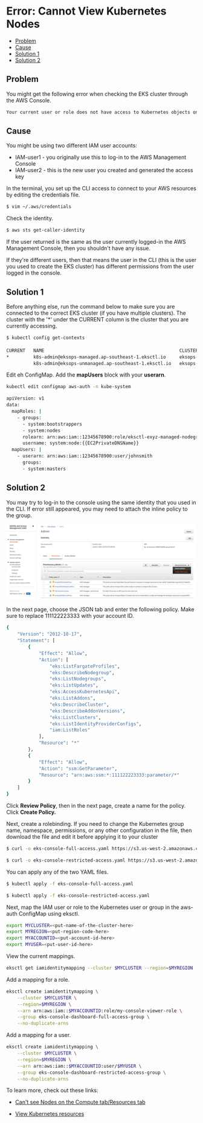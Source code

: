 
# Error: Cannot View Kubernetes Nodes 

- [Problem](#problem)
- [Cause](#cause)
- [Solution 1](#solution-1)
- [Solution 2](#solution-2)


## Problem

You might get the following error when checking the EKS cluster through the AWS Console.

```bash
Your current user or role does not have access to Kubernetes objects on this EKS cluster 
```

## Cause 

You might be using two different IAM user accounts:

- IAM-user1 - you originally use this to log-in to the AWS Management Console 
- IAM-user2 - this is the new user you created and generated the access key 

In the terminal, you set up the CLI access to connect to your AWS resources by editing
the credentials file. 

```bash
$ vim ~/.aws/credentials 
```

Check the identity.

```bash
$ aws sts get-caller-identity  
```

If the user returned is the same as the user currently logged-in the AWS Management Console, then you shouldn't have any issue.

If they're different users, then that means the user in the CLI (this is the user you used to create the EKS cluster) has different permissions from the user logged in the console.

## Solution 1 

Before anything else, run the command below  to make sure you are connected to the correct EKS cluster (if you have multiple clusters). The cluster with the '*' under the CURRENT column is the cluster that you are currently accessing.

```bash
$ kubectl config get-contexts

CURRENT   NAME                                                  CLUSTER                                     AUTHINFO                                              NAMESPACE
*         k8s-admin@eksops-managed.ap-southeast-1.eksctl.io     eksops-managed.ap-southeast-1.eksctl.io     k8s-admin@eksops-managed.ap-southeast-1.eksctl.io
          k8s-admin@eksops-unmanaged.ap-southeast-1.eksctl.io   eksops-unmanaged.ap-southeast-1.eksctl.io   k8s-admin@eksops-unmanaged.ap-southeast-1.eksctl.io
```

Edit eh ConfigMap. Add the **mapUsers** block with your **userarn**.

```bash
kubectl edit configmap aws-auth -n kube-system 
```
```bash
apiVersion: v1
data:
  mapRoles: |
    - groups:
      - system:bootstrappers
      - system:nodes
      rolearn: arn:aws:iam::12345678900:role/eksctl-exyz-managed-nodegroup-e-NodeInstanceRole-1OOHCL1LJM327
      username: system:node:{{EC2PrivateDNSName}}
  mapUsers: |
    - userarn: arn:aws:iam::12345678900:user/johnsmith
      groups:
      - system:masters 
```

## Solution 2 

You may try to log-in to the console using the same identity that you used in the CLI. If error still appeared, you may need to attach the inline policy to the group.

![](../../Images/labxx-attachinlinepolicytogroupjson.png)  

In the next page, choose the JSON tab and enter the following policy. Make sure to replace 111122223333 with your account ID.

```bash
{
    "Version": "2012-10-17",
    "Statement": [
        {
            "Effect": "Allow",
            "Action": [
                "eks:ListFargateProfiles",
                "eks:DescribeNodegroup",
                "eks:ListNodegroups",
                "eks:ListUpdates",
                "eks:AccessKubernetesApi",
                "eks:ListAddons",
                "eks:DescribeCluster",
                "eks:DescribeAddonVersions",
                "eks:ListClusters",
                "eks:ListIdentityProviderConfigs",
                "iam:ListRoles"
            ],
            "Resource": "*"
        },
        {
            "Effect": "Allow",
            "Action": "ssm:GetParameter",
            "Resource": "arn:aws:ssm:*:111122223333:parameter/*"
        }
    ]
}   
```

Click **Review Policy**, then in the next page, create a name for the policy. Click **Create Policy.** 

Next, create a rolebinding. If you need to change the Kubernetes group name, namespace, permissions, or any other configuration in the file, then download the file and edit it before applying it to your cluster

```bash
$ curl -o eks-console-full-access.yaml https://s3.us-west-2.amazonaws.com/amazon-eks/docs/eks-console-full-access.yaml
```
```bash
$ curl -o eks-console-restricted-access.yaml https://s3.us-west-2.amazonaws.com/amazon-eks/docs/eks-console-restricted-access.yaml 
```

You can apply any of the two YAML files.

```bash
$ kubectl apply -f eks-console-full-access.yaml
```
```bash
$ kubectl apply -f eks-console-restricted-access.yaml
```

Next, map the IAM user or role to the Kubernetes user or group in the aws-auth ConfigMap using eksctl.

```bash
export MYCLUSTER=<put-name-of-the-cluster-here> 
export MYREGION=<put-region-code-here> 
export MYACCOUNTID=<put-account-id-here>
export MYUSER=<put-user-id-here>
```

View the current mappings.

```bash
eksctl get iamidentitymapping --cluster $MYCLUSTER --region=$MYREGION 
```

Add a mapping for a role.

```bash
eksctl create iamidentitymapping \
    --cluster $MYCLUSTER \
    --region=$MYREGION \
    --arn arn:aws:iam::$MYACCOUNTID:role/my-console-viewer-role \
    --group eks-console-dashboard-full-access-group \
    --no-duplicate-arns 
```

Add a mapping for a user.

```bash
eksctl create iamidentitymapping \
    --cluster $MYCLUSTER \
    --region=$MYREGION \
    --arn arn:aws:iam::$MYACCOUNTID:user/$MYUSER \
    --group eks-console-dashboard-restricted-access-group \
    --no-duplicate-arns
```

To learn more, check out these links:

- [Can't see Nodes on the Compute tab/Resources tab](https://docs.aws.amazon.com/eks/latest/userguide/troubleshooting_iam.html#security-iam-troubleshoot-cannot-view-nodes-or-workloads)

- [View Kubernetes resources](https://docs.aws.amazon.com/eks/latest/userguide/view-kubernetes-resources.html#view-kubernetes-resources-permissions)


